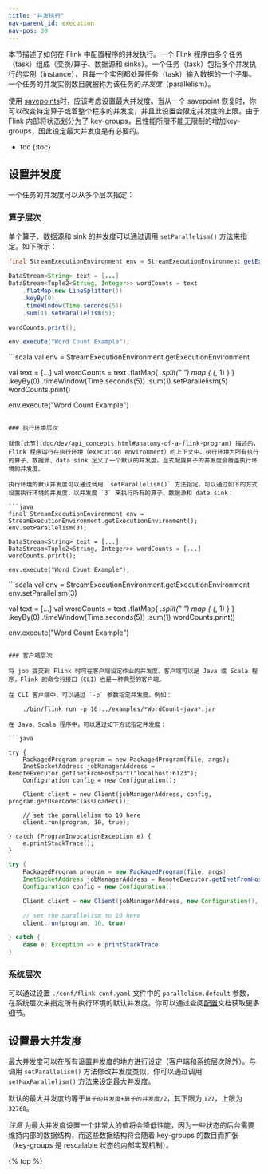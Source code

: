 ```yaml
---
title: "并发执行"
nav-parent_id: execution
nav-pos: 30
---
```

<!--
Licensed to the Apache Software Foundation (ASF) under one
or more contributor license agreements.  See the NOTICE file
distributed with this work for additional information
regarding copyright ownership.  The ASF licenses this file
to you under the Apache License, Version 2.0 (the
"License"); you may not use this file except in compliance
with the License.  You may obtain a copy of the License at

  http://www.apache.org/licenses/LICENSE-2.0

Unless required by applicable law or agreed to in writing,
software distributed under the License is distributed on an
"AS IS" BASIS, WITHOUT WARRANTIES OR CONDITIONS OF ANY
KIND, either express or implied.  See the License for the
specific language governing permissions and limitations
under the License.
-->
本节描述了如何在 Flink 中配置程序的并发执行。一个 Flink 程序由多个任务（task）组成（变换/算子、数据源和 sinks）。一个任务（task）包括多个并发执行的实例（instance），且每一个实例都处理任务（task）输入数据的一个子集。一个任务的并发实例数目就被称为该任务的*并发度*（parallelism）。

使用 [savepoints](doc/ops/state/savepoints.html)时，应该考虑设置最大并发度。当从一个 savepoint 恢复时，你可以改变特定算子或着整个程序的并发度，并且此设置会限定并发度的上限。由于 Flink 内部将状态划分为了 key-groups，且性能所限不能无限制的增加key-groups，因此设定最大并发度是有必要的。

* toc
{:toc}

## 设置并发度

一个任务的并发度可以从多个层次指定：

### 算子层次

单个算子、数据源和 sink 的并发度可以通过调用 `setParallelism()` 方法来指定。如下所示：

```java
final StreamExecutionEnvironment env = StreamExecutionEnvironment.getExecutionEnvironment();

DataStream<String> text = [...]
DataStream<Tuple2<String, Integer>> wordCounts = text
    .flatMap(new LineSplitter())
    .keyBy(0)
    .timeWindow(Time.seconds(5))
    .sum(1).setParallelism(5);

wordCounts.print();

env.execute("Word Count Example");
```
</div>
<div data-lang="scala" markdown="1">
```scala
val env = StreamExecutionEnvironment.getExecutionEnvironment

val text = [...]
val wordCounts = text
    .flatMap{ _.split(" ") map { (_, 1) } }
    .keyBy(0)
    .timeWindow(Time.seconds(5))
    .sum(1).setParallelism(5)
wordCounts.print()

env.execute("Word Count Example")
```

### 执行环境层次

就像[此节](doc/dev/api_concepts.html#anatomy-of-a-flink-program) 描述的，Flink 程序运行在执行环境（execution environment）的上下文中。执行环境为所有执行的算子、数据源、data sink 定义了一个默认的并发度。显式配置算子的并发度会覆盖执行环境的并发度。

执行环境的默认并发度可以通过调用 `setParallelism()` 方法指定。可以通过如下的方式设置执行环境的并发度，以并发度 `3` 来执行所有的算子、数据源和 data sink：

```java
final StreamExecutionEnvironment env = StreamExecutionEnvironment.getExecutionEnvironment();
env.setParallelism(3);

DataStream<String> text = [...]
DataStream<Tuple2<String, Integer>> wordCounts = [...]
wordCounts.print();

env.execute("Word Count Example");
```
</div>
<div data-lang="scala" markdown="1">
```scala
val env = StreamExecutionEnvironment.getExecutionEnvironment
env.setParallelism(3)

val text = [...]
val wordCounts = text
    .flatMap{ _.split(" ") map { (_, 1) } }
    .keyBy(0)
    .timeWindow(Time.seconds(5))
    .sum(1)
wordCounts.print()

env.execute("Word Count Example")
```

### 客户端层次

将 job 提交到 Flink 时可在客户端设定作业的并发度。客户端可以是 Java 或 Scala 程序，Flink 的命令行接口（CLI）也是一种典型的客户端。

在 CLI 客户端中，可以通过 `-p` 参数指定并发度。例如：

    ./bin/flink run -p 10 ../examples/*WordCount-java*.jar

在 Java、Scala 程序中，可以通过如下方式指定并发度：

```java

try {
    PackagedProgram program = new PackagedProgram(file, args);
    InetSocketAddress jobManagerAddress = RemoteExecutor.getInetFromHostport("localhost:6123");
    Configuration config = new Configuration();

    Client client = new Client(jobManagerAddress, config, program.getUserCodeClassLoader());

    // set the parallelism to 10 here
    client.run(program, 10, true);

} catch (ProgramInvocationException e) {
    e.printStackTrace();
}

```

```java
try {
    PackagedProgram program = new PackagedProgram(file, args)
    InetSocketAddress jobManagerAddress = RemoteExecutor.getInetFromHostport("localhost:6123")
    Configuration config = new Configuration()

    Client client = new Client(jobManagerAddress, new Configuration(), program.getUserCodeClassLoader())

    // set the parallelism to 10 here
    client.run(program, 10, true)

} catch {
    case e: Exception => e.printStackTrace
}
```


### 系统层次

可以通过设置 `./conf/flink-conf.yaml` 文件中的 `parallelism.default` 参数，在系统层次来指定所有执行环境的默认并发度。你可以通过查阅[配置](doc/ops/config.html)文档获取更多细节。

## 设置最大并发度

最大并发度可以在所有设置并发度的地方进行设定（客户端和系统层次除外）。与调用 `setParallelism()` 方法修改并发度类似，你可以通过调用 `setMaxParallelism()` 方法来设定最大并发度。

默认的最大并发度约等于`算子的并发度+算子的并发度/2`，其下限为 `127`，上限为 `32768`。

*注意* 为最大并发度设置一个非常大的值将会降低性能，因为一些状态的后台需要维持内部的数据结构，而这些数据结构将会随着 key-groups 的数目而扩张（key-groups 是 rescalable 状态的内部实现机制）。

{% top %}
